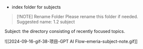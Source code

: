 - index folder for subjects

> [!NOTE] Rename Folder
> Please rename this folder if needed.
> Suggested name: 1.2 subject

Subject: the directory consisting of recently focused topics.

![[2024-09-16-gif-38-项目-GPT AI Flow-emeria-subject-note.gif]]
